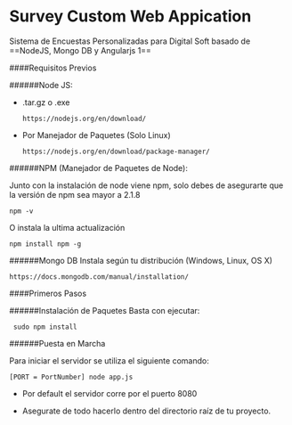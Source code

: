 # Survey Custom Web Appication
Sistema de Encuestas Personalizadas para Digital Soft basado de ==NodeJS, Mongo DB y Angularjs 1==

####Requisitos Previos

######Node JS:
* .tar.gz o .exe 

	`https://nodejs.org/en/download/`

* Por Manejador de Paquetes (Solo Linux)

	`https://nodejs.org/en/download/package-manager/`
    
######NPM (Manejador de Paquetes de Node):

Junto con la instalación de node viene npm, solo debes de asegurarte que la versión de npm sea mayor a 2.1.8

`npm -v`

O instala la ultima actualización

`npm install npm -g`

######Mongo DB
Instala según tu distribución (Windows, Linux, OS X)

`https://docs.mongodb.com/manual/installation/`

####Primeros Pasos

######Instalación de Paquetes
Basta con ejecutar:

` sudo npm install`

######Puesta en Marcha

Para iniciar el servidor se utiliza el siguiente comando:

`[PORT = PortNumber] node app.js`

* Por default el servidor corre por el puerto 8080

* Asegurate de todo hacerlo dentro del directorio raíz de tu proyecto.







